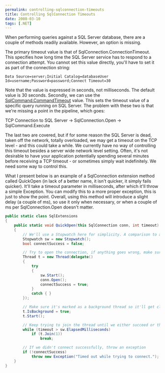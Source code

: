 ```yaml
---
permalink: controlling-sqlconnection-timeouts
title: Controlling SqlConnection Timeouts
date: 2008-03-10
tags: [.NET]
---
```

When performing queries against a SQL Server database, there are a couple of methods readily available. However, an option is missing.

<!-- more -->

The primary timeout value is that of SqlConnection.ConnectionTimeout. This specifies how long time the SQL Server service has to respond to a connection attempt. You cannot set this value directly, you'll have to set it as part of the connection string:

```
Data Source=server;Initial Catalog=databaseUser Id=username;Password=password;Connect Timeout=30
```

Note that the value is expressed in seconds, not milliseconds. The default value is 30 seconds. Secondly, we can use the [SqlCommand.CommandTimeout](http://msdn2.microsoft.com/en-us/library/system.data.sqlclient.sqlcommand.commandtimeout.aspx) value. This sets the timeout value of a specific query running on SQL Server. The problem with these two is that we're missing a point in the pipeline, which goes:

TCP Connection to SQL Server -> SqlConnection.Open -> SqlCommand.Execute

The last two are covered, but if for some reason the SQL Server is dead, taken off the network, totally overloaded, we may get a timeout on the TCP level - and this could take a while. We currently have no way of controlling this timeout besides a server wide network level setting. Often, it's not desirable to have your application potentially spending several minutes before receiving a TCP timeout - or sometimes simply wait indefinitely. We need some way to control this.

What I present below is an example of a SqlConnection extension method called QuickOpen (in lack of a better name, it isn't quicker, it simply fails quicker). It'll take a timeout parameter in milliseconds, after which it'll throw a simple Exception. You can modify this to a more proper exception, this is just to show the point. Overall, using this method will introduce a slight delay (a couple of ms), so use it only when necessary, or when a couple of ms per SqlConnection.Open doesn't matter.

```csharp
public static class SqlExtensions
{
	public static void QuickOpen(this SqlConnection conn, int timeout)
	{
		// We'll use a Stopwatch here for simplicity. A comparison to a stored DateTime.Now value could also be used
		Stopwatch sw = new Stopwatch();
		bool connectSuccess = false;

		// Try to open the connection, if anything goes wrong, make sure we set connectSuccess = false
		Thread t = new Thread(delegate()
		{
			try
			{
				sw.Start();
				conn.Open();
				connectSuccess = true;
			}
			catch { }
		});

		// Make sure it's marked as a background thread so it'll get cleaned up automatically
		t.IsBackground = true;
		t.Start();

		// Keep trying to join the thread until we either succeed or the timeout value has been exceeded
		while (timeout > sw.ElapsedMilliseconds)
			if (t.Join(1))
				break;

		// If we didn't connect successfully, throw an exception
		if (!connectSuccess)
			throw new Exception("Timed out while trying to connect.");
	}
}
```
